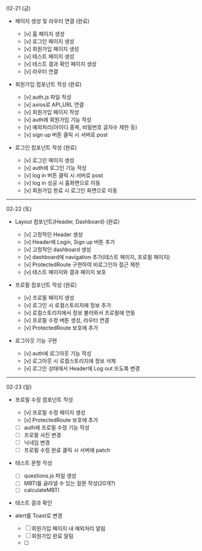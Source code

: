 02-21 (금)

- 페이지 생성 및 라우터 연결 (완료)

  - [v] 홈 페이지 생성
  - [v] 로그인 페이지 생성
  - [v] 회원가입 페이지 생성
  - [v] 테스트 페이지 생성
  - [v] 테스트 결과 확인 페이지 생성
  - [v] 라우터 연결

- 회원가입 컴포넌트 작성 (완료)

  - [v] auth.js 파일 작성
  - [v] axios로 API_URL 연결
  - [v] 회원가입 페이지 작성
  - [v] auth에 회원가입 기능 작성
  - [v] 예외처리(아이디 중복, 비밀번호 글자수 제한 등)
  - [v] sign up 버튼 클릭 시 서버로 post

- 로그인 컴포넌트 작성 (완료)

  - [v] 로그인 페이지 생성
  - [v] auth에 로그인 기능 작성
  - [v] log in 버튼 클릭 시 서버로 post
  - [v] log in 성공 시 홈화면으로 이동
  - [v] 회원가입 완료 시 로그인 화면으로 이동

---

02-22 (토)

- Layout 컴포넌트(Header, Dashboard) (완료)

  - [v] 고정적인 Header 생성
  - [v] Header에 Login, Sign up 버튼 추가
  - [v] 고정적인 dashboard 생성
  - [v] dashboard에 navigation 추가(테스트 페이지, 프로필 페이지)
  - [v] ProtectedRoute 구현하여 비로그인자 접근 제한
  - [v] 테스트 페이지와 결과 페이지 보호

- 프로필 컴포넌트 작성 (완료)

  - [v] 프로필 페이지 생성
  - [v] 로그인 시 로컬스토리지에 정보 추가
  - [v] 로컬스토리지에서 정보 불러와서 프로필에 연동
  - [v] 프로필 수정 버튼 생성, 라우터 연결
  - [v] ProtectedRoute 보호에 추가

- 로그아웃 기능 구현

  - [v] auth에 로그아웃 기능 작성
  - [v] 로그아웃 시 로컬스토리지에 정보 삭제
  - [v] 로그인 상태에서 Header에 Log out 뜨도록 변경

---

02-23 (일)

- 프로필 수정 컴포넌트 작성

  - [v] 프로필 수정 페이지 생성
  - [v] ProtectedRoute 보호에 추가
  - [ ] auth에 프로필 수정 기능 작성
  - [ ] 프로필 사진 변경
  - [ ] 닉네임 변경
  - [ ] 프로필 수정 완료 클릭 시 서버에 patch

- 테스트 문항 작성

  - [ ] questions.js 파일 생성
  - [ ] MBTI를 골라낼 수 있는 질문 작성(20개?)
  - [ ] calculateMBTI

- 테스트 결과 확인

- alert를 Toast로 변경
  - [ ] 회원가입 페이지 내 예외처리 알림
  - [ ] 회원가입 완료 알림
  - [ ]
